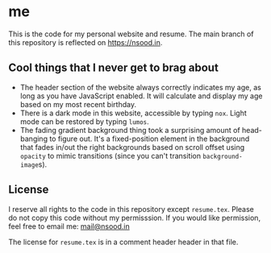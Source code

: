# me

This is the code for my personal website and resume. The main branch of this repository is reflected on https://nsood.in.

## Cool things that I never get to brag about

* The header section of the website always correctly indicates my age, as long as you have JavaScript enabled. It will calculate and display my age based on my most recent birthday.
* There is a dark mode in this website, accessible by typing `nox`. Light mode can be restored by typing `lumos`.
* The fading gradient background thing took a surprising amount of head-banging to figure out. It's a fixed-position element in the background that fades in/out the right backgrounds based on scroll offset using `opacity` to mimic transitions (since you can't transition `background-image`s).

## License

I reserve all rights to the code in this repository except `resume.tex`. Please do not copy this code without my permisssion. If you would like permission, feel free to email me: mail@nsood.in

The license for `resume.tex` is in a comment header header in that file.
